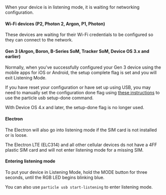 When your device is in listening mode, it is waiting for networking configuration.

#### Wi-Fi devices (P2, Photon 2, Argon, P1, Photon)

These devices are waiting for their Wi-Fi credentials to be configured so they can connect to the network.

#### Gen 3 (Argon, Boron, B-Series SoM, Tracker SoM, Device OS 3.x and earlier)

Normally, when you've successfully configured your Gen 3 device using the mobile apps for iOS or Android, the setup complete flag is set and you will exit Listening Mode.

If you have reset your configuration or have set up using USB, you may need to manually set the configuration done flag using [these instructions](/reference/developer-tools/cli/#particle-usb-setup-done) to use the particle usb setup-done command.

With Device OS 4.x and later, the setup-done flag is no longer used.

#### Electron 

The Electron will also go into listening mode if the SIM card is not installed or is loose.

The Electron LTE (ELC314) and all other cellular devices ds not have a 4FF plastic SIM card and will not enter listening mode for a missing SIM.

#### Entering listening mode

To put your device in Listening Mode, hold the MODE button for three seconds, until the RGB LED begins blinking blue.

You can also use `particle usb start-listening` to enter listening mode.
